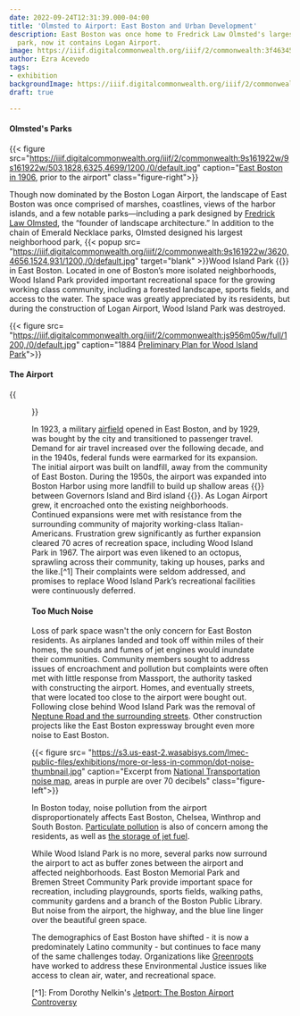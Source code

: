 ```yaml
---
date: 2022-09-24T12:31:39.000-04:00
title: 'Olmsted to Airport: East Boston and Urban Development'
description: East Boston was once home to Fredrick Law Olmsted's largest neighborhood
  park, now it contains Logan Airport.
image: https://iiif.digitalcommonwealth.org/iiif/2/commonwealth:3f463450s/full/full/0/default.jpg
author: Ezra Acevedo
tags:
- exhibition
backgroundImage: https://iiif.digitalcommonwealth.org/iiif/2/commonwealth:3f463450s/full/full/0/default.jpg
draft: true

---
```

#### Olmsted's Parks

{{< figure src="https://iiif.digitalcommonwealth.org/iiif/2/commonwealth:9s161922w/9s161922w/503,1828,6325,4699/1200,/0/default.jpg" caption="[East Boston in 1906](https://collections.leventhalmap.org/search/commonwealth:9s161921m), prior to the airport" class="figure-right">}}

Though now dominated by the Boston Logan Airport, the landscape of East Boston was once comprised of marshes, coastlines, views of the harbor islands, and a few notable parks—including a park designed by [Fredrick Law Olmsted](https://olmsted200.org/frederick-law-olmsted/), the “founder of landscape architecture.” In addition to the chain of Emerald Necklace parks, Olmsted designed his largest neighborhood park,  {{< popup src= "https://iiif.digitalcommonwealth.org/iiif/2/commonwealth:9s161922w/3620,4656,1524,931/1200,/0/default.jpg" target="blank" >}}Wood Island Park {{</popup>}} in East Boston. Located in one of Boston’s more isolated neighborhoods, Wood Island Park provided important recreational space for the growing working class community, including a forested landscape, sports fields, and access to the water. The space was greatly appreciated by its residents, but during the construction of Logan Airport, Wood Island Park was destroyed.

{{< figure src= "https://iiif.digitalcommonwealth.org/iiif/2/commonwealth:js956m05w/full/1200,/0/default.jpg" caption="1884 [Preliminary Plan for Wood Island Park](https://collections.leventhalmap.org/search/commonwealth:js956m04m)">}}

#### The Airport

{{<figure src= "https://iiif.digitalcommonwealth.org/iiif/2/commonwealth:8k71nz40b/full/1200,/0/default.jpg" caption= "1925 Photo of [East Boston Airfield](https://www.digitalcommonwealth.org/search/commonwealth:8k71nz39k)" class="figure-right">}}

In 1923, a military [airfield](https://www.bostonmagazine.com/travel/2018/11/06/logan-airport-east-boston/) opened in East Boston, and by 1929, was bought by the city and transitioned to passenger travel. Demand for air travel increased over the following decade, and in the 1940s, federal funds were earmarked for its expansion. The initial airport was built on landfill, away from the community of East Boston. During the 1950s, the airport was expanded into Boston Harbor using more landfill to build up shallow areas {{<popup src= "https://iiif.digitalcommonwealth.org/iiif/2/commonwealth:9k41zj472/5630,1678,2802,1709/1200,/0/default.jpg" target="blank" >}} between Governors Island and Bird island {{</popup>}}. As Logan Airport grew, it encroached onto the existing neighborhoods. Continued expansions were met with resistance from the surrounding community of majority working-class Italian-Americans. Frustration grew significantly as further expansion cleared 70 acres of recreation space, including Wood Island Park in 1967. The airport was even likened to an octopus, sprawling across their community, taking up houses, parks and the like.\[^1\] Their complaints were seldom addressed, and promises to replace Wood Island Park’s recreational facilities were continuously deferred.

#### Too Much Noise

Loss of park space wasn't the only concern for East Boston residents. As airplanes landed and took off within miles of their homes, the sounds and fumes of jet engines would inundate their communities. Community members sought to address issues of encroachment and pollution but complaints were often met with little response from Massport, the authority tasked with constructing the airport. Homes, and eventually streets, that were located too close to the airport were bought out. Following close behind Wood Island Park was the removal of [Neptune Road and the surrounding streets](https://atlascope.leventhalmap.org/#view:share$base:001$overlay:39999059011666$zoom:17.28$center:-7906416.618417949,5217886.046329638$mode:glass$pos:311). Other construction projects like the East Boston expressway brought even more noise to East Boston.

{{< figure src= "https://s3.us-east-2.wasabisys.com/lmec-public-files/exhibitions/more-or-less-in-common/dot-noise-thumbnail.jpg" caption="Excerpt from [National Transportation noise map](https://maps.dot.gov/BTS/NationalTransportationNoiseMap/), areas in purple are over 70 decibels" class="figure-left">}}

In Boston today, noise pollution from the airport disproportionately affects East Boston, Chelsea, Winthrop and South Boston. [Particulate pollution](https://www.wgbh.org/news/local-news/2019/09/24/air-pollution-from-logan-airport-harms-surrounding-communities-research-shows) is also of concern among the residents, as well as [the storage of jet fuel](https://www.leventhalmap.org/digital-exhibitions/more-or-less-in-common/topics/sacrifice-zones/).

While Wood Island Park is no more, several parks now surround the airport to act as buffer zones between the airport and affected neighborhoods. East Boston Memorial Park and Bremen Street Community Park provide important space for recreation, including playgrounds, sports fields, walking paths, community gardens and a branch of the Boston Public Library. But noise from the airport, the highway, and the blue line linger over the beautiful green space.

The demographics of East Boston have shifted - it is now a predominately Latino community - but continues to face many of the same challenges today. Organizations like [Greenroots ](http://www.greenrootschelsea.org/news/2019/11/4/east-boston-and-power-an-environmental-justice-community-in-transition)have worked to address these Environmental Justice issues like access to clean air, water, and recreational space.

\[^1\]: From Dorothy Nelkin's [Jetport: The Boston Airport Controversy](https://bpl.bibliocommons.com/v2/record/S75C3602554)